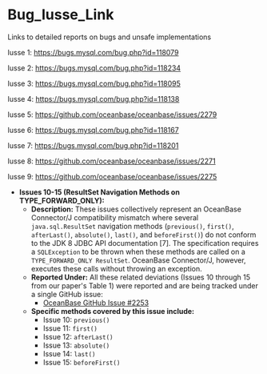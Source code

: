 # Bug_Iusse_Link
Links to detailed reports on bugs and unsafe implementations

Iusse 1: https://bugs.mysql.com/bug.php?id=118079

Iusse 2: https://bugs.mysql.com/bug.php?id=118234

Iusse 3: https://bugs.mysql.com/bug.php?id=118095

Iusse 4: https://bugs.mysql.com/bug.php?id=118138

Iusse 5: https://github.com/oceanbase/oceanbase/issues/2279

Iusse 6: https://bugs.mysql.com/bug.php?id=118167

Iusse 7: https://bugs.mysql.com/bug.php?id=118201

Iusse 8: https://github.com/oceanbase/oceanbase/issues/2271

Iusse 9: https://github.com/oceanbase/oceanbase/issues/2275


*   **Issues 10-15 (ResultSet Navigation Methods on TYPE_FORWARD_ONLY):**
    *   **Description:** These issues collectively represent an OceanBase Connector/J compatibility mismatch where several `java.sql.ResultSet` navigation methods (`previous()`, `first()`, `afterLast()`, `absolute()`, `last()`, and `beforeFirst()`) do not conform to the JDK 8 JDBC API documentation [7]. The specification requires a `SQLException` to be thrown when these methods are called on a `TYPE_FORWARD_ONLY ResultSet`. OceanBase Connector/J, however, executes these calls without throwing an exception.
    *   **Reported Under:** All these related deviations (Issues 10 through 15 from our paper's Table 1) were reported and are being tracked under a single GitHub issue:
        *   [OceanBase GitHub Issue #2253](https://github.com/oceanbase/oceanbase/issues/2253)
    *   **Specific methods covered by this issue include:**
        *   Issue 10: `previous()`
        *   Issue 11: `first()`
        *   Issue 12: `afterLast()`
        *   Issue 13: `absolute()`
        *   Issue 14: `last()`
        *   Issue 15: `beforeFirst()`
